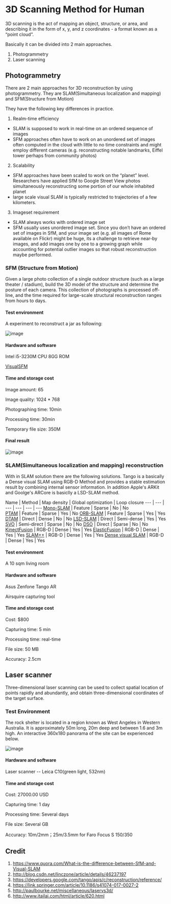# 3D Scanning Method for Human

3D scanning is the act of mapping an object, structure, or area, and describing it in the form of x, y, and z coordinates - a format known as a “point cloud”.

Basically it can be divided into 2 main approaches.

1. Photogrammetry
2. Laser scanning

## Photogrammetry

There are 2 main approaches for 3D reconstruction by using photogrammetry. They are SLAM(Simultaneous localization and mapping) and SFM(Structure from Motion)

 They have the following key differences in practice.

 1. Realm-time efficiency
   - SLAM is supposed to work in real-time on an ordered sequence of images
   - SFM approaches often have to work on an unordered set of images often computed in the cloud with little to no time constraints and might employ different cameras (e.g. reconstructing notable landmarks, Eiffel tower perhaps from community photos)
 2. Scalability
   - SFM approaches have been scaled to work on the “planet” level. Researchers have applied SfM to Google Street View photos simultaneously reconstructing some portion of our whole inhabited planet
   - large scale visual SLAM is typically restricted to trajectories of a few kilometers.
 3. Imageset requirement
   - SLAM always works with ordered image set
   - SFM usually uses unordered image set. Since you don’t have an ordered set of images in SfM, and your image set (e.g. all images of Rome available on Flickr) might be huge, its a challenge to retrieve near-by images, and add images one by one to a growing graph while accounting for potential outlier images so that robust reconstruction maybe performed.

### SFM (Structure from Motion)

Given a large photo collection of a single outdoor structure (such as a large theater / stadium), build the 3D model of the structure and determine the posture of each camera. This collection of photographs is processed off-line, and the time required for large-scale structural reconstruction ranges from hours to days.

#### Test environment

A experiment to reconstruct a jar as following:

![image](https://image.ibb.co/jJmn0m/Screen_Shot_2017_10_26_at_2_14_47_PM.png)

#### Hardware and software

Intel i5-3230M CPU 8GG ROM

[VisualSFM](http://ccwu.me/vsfm/)

#### Time and storage cost

Image amount: 65

Image quality: 1024 * 768

Photographing time: 10min

Processing time: 30min

Temporary file size: 350M


#### Final result

![image](https://image.ibb.co/k1XALm/Screen_Shot_2017_10_26_at_2_23_36_PM.png)


### SLAM(Simultaneous localization and mapping) reconstruction

With in SLAM solution there are the following solutions. Tango is a basically a Dense visual SLAM using RGB-D Method and provides a stable estimation result by combining internal sensor information. In addition Apple's ARKit and Goolge's ARCore is basiclly a LSD-SLAM method.


Name | Method | Map density | Global optimization | Loop closure
--- | --- | --- | --- | --- | ---
[Mono-SLAM](https://scholar.google.com/scholar?q=Davison%20AJ%20%282003%29%20Real-time%20simultaneous%20localisation%20and%20mapping%20with%20a%20single%20camera%20In%3A%20Proceedings%20of%20International%20Conference%20on%20Computer%20Vision%2C%201403%E2%80%931410.)  |  Feature |  Sparse |  No | No   
[PTAM](https://scholar.google.com/scholar?q=Klein%20G%2C%20Murray%20DW%20%282007%29%20Parallel%20tracking%20and%20mapping%20for%20small%20AR%20workspaces%20In%3A%20Proceedngs%20of%20International%20Symposium%20on%20Mixed%20and%20Augmented%20Reality%2C%20225%E2%80%93234.) | Feature | Sparse | Yes | No
[ORB-SLAM](https://scholar.google.com/scholar_lookup?title=ORB-SLAM%3A%20a%20versatile%20and%20accurate%20monocular%20SLAM%20system&author=R.%20Mur-Artal&author=JMM.%20Montiel&author=JD.%20Tard%C3%B3s&journal=IEEE%20Trans%20Robot&volume=31&issue=5&pages=1147-1163&publication_year=2015) | Feature | Sparse | Yes | Yes
[DTAM](https://scholar.google.com/scholar?q=Newcombe%20RA%2C%20Lovegrove%20SJ%2C%20Davison%20AJ%20%282011%29%20DTAM%3A%20dense%20tracking%20and%20mapping%20in%20real-time%20In%3A%20Proceedings%20of%20International%20Conference%20on%20Computer%20Vision%2C%202320%E2%80%932327.) | Direct | Dense | No | No
[LSD-SLAM](https://scholar.google.com/scholar?q=Engel%20J%2C%20Sch%C3%B6ps%20T%2C%20Cremers%20D%20%282014%29%20LSD-SLAM%3A%20large-scale%20direct%20monocular%20SLAM%20In%3A%20Proceedings%20of%20European%20Conference%20on%20Computer%20Vision%2C%20834%E2%80%93849.) | Direct | Semi-dense | Yes | Yes
[SVO](https://scholar.google.com/scholar?q=Forster%20C%2C%20Pizzoli%20M%2C%20Scaramuzza%20D%20%282014%29%20SVO%3A%20fast%20semi-direct%20monocular%20visual%20odometry%20In%3A%20Proceedings%20of%20International%20Conference%20on%20Robotics%20and%20Automation%2C%2015%E2%80%9322.) | Semi-direct | Sparse | No | No
[DSO](https://scholar.google.com/scholar?q=Engel%20J%2C%20Koltun%20V%2C%20Cremers%20D%20%282016%29%20Direct%20sparse%20odometry.%20CoRR.%20abs%2F1607.02565.) | Direct | Sparse | No | No
[KinectFusion](https://scholar.google.com/scholar?q=Newcombe%20RA%2C%20Izadi%20S%2C%20Hilliges%20O%2C%20Molyneaux%20D%2C%20Kim%20D%2C%20Davison%20AJ%2C%20Kohi%20P%2C%20Shotton%20J%2C%20Hodges%20S%2C%20Fitzgibbon%20A%20%282011%29%20KinectFusion%3A%20real-time%20dense%20surface%20mapping%20and%20tracking%20In%3A%20Proceedngs%20of%20International%20Symposium%20on%20Mixed%20and%20Augmented%20Reality%2C%20127–136.) | RGB-D | Dense | Yes | Yes
[ElasticFusion](http://www.roboticsproceedings.org/rss11/p01.pdf) | RGB-D | Dense | Yes | Yes
[SLAM++](https://scholar.google.com/scholar?q=Salas-Moreno%20RF%2C%20Newcombe%20RA%2C%20Strasdat%20H%2C%20Kelly%20PHJ%2C%20Davison%20AJ%20%282013%29%20SLAM%2B%2B%3A%20simultaneous%20localisation%20and%20mapping%20at%20the%20level%20of%20objects%20In%3A%20Proceedings%20of%20IEEE%20Conference%20on%20Computer%20Vision%20and%20Pattern%20Recognition%2C%201352%E2%80%931359.) | RGB-D | Dense | Yes | Yes
[Dense visual SLAM](https://scholar.google.com/scholar?q=Kerl%20C%2C%20Sturm%20J%2C%20Cremers%20D%20%282013%29%20Dense%20visual%20SLAM%20for%20RGB-D%20cameras%20In%3A%20Proceedings%20of%20International%20Conference%20on%20Intelligent%20Robots%20and%20Systems%2C%202100%E2%80%932106.) | RGB-D | Dense | Yes | Yes

#### Test environment

A 10 sqm living room

#### Hardware and software

Asus Zenfone Tango AR 

Airsquire capturing tool

#### Time and storage cost

Cost: $800

Capturing time: 5 min

Processing time: real-time

File size: 50 MB

Accuracy: 2.5cm


## Laser scanner

Three-dimensional laser scanning can be used to collect spatial location of points rapidly and abundantly, and obtain three-dimensional coordinates of the target surface.

### Test Environment

The rock shelter is located in a region known as West Angeles in Western Australia. It is approximately 50m long, 20m deep and between 1.6 and 3m high. An interactive 360x180 panorama of the site can be experienced below.

![image](https://preview.ibb.co/hTgET6/day2pano3s.jpg)

#### Hardware and software

Laser scanner -- Leica C10(green light, 532nm)

#### Time and storage cost

Cost: 27000.00 USD

Capturing time: 1 day

Processing time: Several days

File size: Several GB

Accuracy: 10m/2mm；25m/3.5mm for Faro Focus S 150/350


## Credit

1. https://www.quora.com/What-is-the-difference-between-SfM-and-Visual-SLAM
2. http://blog.csdn.net/linczone/article/details/46237197
3. https://developers.google.com/tango/apis/c/reconstruction/reference/
4. https://link.springer.com/article/10.1186/s41074-017-0027-2
5. http://paulbourke.net/miscellaneous/laservs3d/
6. http://www.itailai.com/html/article/620.html
